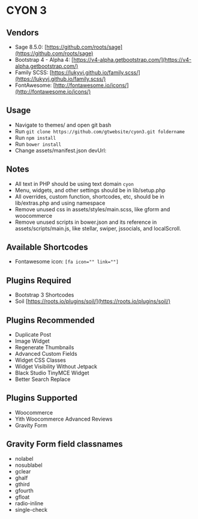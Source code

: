 # CYON 3

## Vendors
* Sage 8.5.0: [https://github.com/roots/sage](https://github.com/roots/sage)
* Bootstrap 4 - Alpha 4: [https://v4-alpha.getbootstrap.com/](https://v4-alpha.getbootstrap.com/)
* Family SCSS: [https://lukyvj.github.io/family.scss/](https://lukyvj.github.io/family.scss/)
* FontAwesome: [http://fontawesome.io/icons/](http://fontawesome.io/icons/)

## Usage
* Navigate to themes/ and open git bash
* Run `git clone https://github.com/gtwebsite/cyon3.git foldername`
* Run `npm install`
* Run `bower install`
* Change assets/manifest.json devUrl:

## Notes
* All text in PHP should be using text domain `cyon`
* Menu, widgets, and other settings should be in lib/setup.php
* All overrides, custom function, shortcodes, etc, should be in lib/extras.php and using namespace
* Remove unused css in assets/styles/main.scss, like gform and woocommerce
* Remove unused scripts in bower.json and its reference in assets/scripts/main.js, like stellar, swiper, jssocials, and localScroll.

## Available Shortcodes
* Fontawesome icon: `[fa icon="" link=""]`

## Plugins Required
* Bootstrap 3 Shortcodes
* Soil [https://roots.io/plugins/soil/](https://roots.io/plugins/soil/)

## Plugins Recommended
* Duplicate Post
* Image Widget
* Regenerate Thumbnails
* Advanced Custom Fields
* Widget CSS Classes
* Widget Visibility Without Jetpack
* Black Studio TinyMCE Widget
* Better Search Replace

## Plugins Supported
* Woocommerce
* Yith Woocommerce Advanced Reviews
* Gravity Form

## Gravity Form field classnames
* nolabel
* nosublabel
* gclear
* ghalf
* gthird
* gfourth
* gfloat
* radio-inline
* single-check